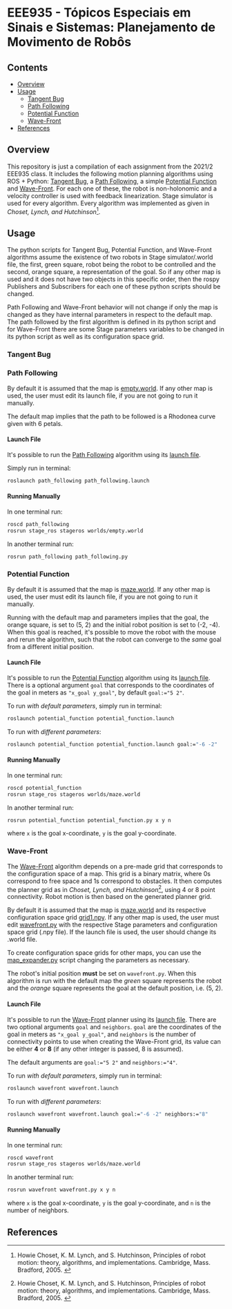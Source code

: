 # EEE935 - Tópicos Especiais em Sinais e Sistemas: Planejamento de Movimento de Robôs

## Contents

- [Overview](#overview)
- [Usage](#usage)
  - [Tangent Bug](#tangent-bug)
  - [Path Following](#path-following)
  - [Potential Function](#potential-function)
  - [Wave-Front](#wave-front)
- [References](#references)

## Overview

This repository is just a compilation of each assignment from the 2021/2 EEE935 class. It includes the following motion planning algorithms using ROS + Python: [Tangent Bug](./catkin_ws/src/tangent_bug/), a [Path Following](./catkin_ws/src/path_following/), a simple [Potential Function](./catkin_ws/src/potential_function/) and [Wave-Front](./catkin_ws/src/wavefront/). For each one of these, the robot is non-holonomic and a velocity controller is used with feedback linearization. Stage simulator is used for every algorithm. Every algorithm was implemented as given in *Choset, Lynch, and Hutchinson*[^1].

## Usage

The python scripts for Tangent Bug, Potential Function, and Wave-Front algorithms assume the existence of two robots in Stage simulator/.world file, the first, green square, robot being the robot to be controlled and the second, orange square, a representation of the goal. So if any other map is used and it does not have two objects in this specific order, then the rospy Publishers and Subscribers for each one of these python scripts should be changed.

Path Following and Wave-Front behavior will not change if only the map is changed as they have internal parameters in respect to the default map. The path followed by the first algorithm is defined in its python script and for Wave-Front there are some Stage parameters variables to be changed in its python script as well as its configuration space grid.

### Tangent Bug

### Path Following

By default it is assumed that the map is [empty.world](./catkin_ws/src/path_following/worlds/empty.world). If any other map is used, the user must edit its launch file, if you are not going to run it manually.

The default map implies that the path to be followed is a Rhodonea curve given with 6 petals.

#### Launch File

It's possible to run the [Path Following](./catkin_ws/src/path_following/) algorithm using its [launch file](./catkin_ws/src/path_following/launch/path_following.launch).

Simply run in terminal:

```zsh
roslaunch path_following path_following.launch
```

#### Running Manually

In one terminal run:

```zsh
roscd path_following
rosrun stage_ros stageros worlds/empty.world 
```

In another terminal run:

```zsh
rosrun path_following path_following.py
```

### Potential Function

By default it is assumed that the map is [maze.world](./catkin_ws/src/potential_function/worlds/maze.world). If any other map is used, the user must edit its launch file, if you are not going to run it manually.

Running with the default map and parameters implies that the goal, the orange square, is set to (5, 2) and the initial robot position is set to (-2, -4). When this goal is reached, it's possible to move the robot with the mouse and rerun the algorithm, such that the robot can converge to the *same* goal from a different initial position.

#### Launch File

It's possible to run the [Potential Function](./catkin_ws/src/potential_function/) algorithm using its [launch file](./catkin_ws/src/potential_function/launch/potential_function.launch). There is a optional argument `goal` that corresponds to the coordinates of the goal in meters as `"x_goal y_goal"`, by default `goal:="5 2"`.

To run *with default parameters*, simply run in terminal:

```zsh
roslaunch potential_function potential_function.launch
```

To run with *different parameters*:

```zsh
roslaunch potential_function potential_function.launch goal:="-6 -2"
```

#### Running Manually

In one terminal run:

```zsh
roscd potential_function
rosrun stage_ros stageros worlds/maze.world 
```

In another terminal run:

```zsh
rosrun potential_function potential_function.py x y n 
```

where `x` is the goal x-coordinate, `y` is the goal y-coordinate.

### Wave-Front

The [Wave-Front](./catkin_ws/src/wavefront/) algorithm depends on a pre-made grid that corresponds to the configuration space of a map. This grid is a binary matrix, where 0s correspond to free space and 1s correspond to obstacles. It then computes the planner grid as in *Choset, Lynch, and Hutchinson*[^1], using 4 or 8 point connectivity. Robot motion is then based on the generated planner grid.

By default it is assumed that the map is [maze.world](./catkin_ws/src/wavefront/worlds/maze.world) and its respective configuration space grid [grid1.npy](./catkin_ws/src/wavefront/worlds/grid1.npy). If any other map is used, the user must edit [wavefront.py](./catkin_ws/src/wavefront/scripts/wavefront.py) with the respective Stage parameters and configuration space grid (.npy file). If the launch file is used, the user should change its .world file.

To create configuration space grids for other maps, you can use the [map_expander.py](./catkin_ws/src/wavefront/scripts/map_expander.py) script changing the parameters as necessary.

The robot's initial position **must** be set on `wavefront.py`. When this algorithm is run with the default map the *green* square represents the robot and the *orange* square represents the goal at the default position, i.e. (5, 2).

#### Launch File

It's possible to run the [Wave-Front](./catkin_ws/src/wavefront/) planner using its [launch file](./catkin_ws/src/wavefront/launch/wavefront.launch). There are two optional arguments `goal` and `neighbors`. `goal` are the coordinates of the goal in meters as `"x_goal y_goal"`, and `neighbors` is the number of connectivity points to use when creating the Wave-Front grid, its value can be either **4** or **8** (if any other integer is passed, 8 is assumed).

The default arguments are `goal:="5 2"` and `neighbors:="4"`.

To run *with default parameters*, simply run in terminal:

```zsh
roslaunch wavefront wavefront.launch
```

To run with *different parameters*:

```zsh
roslaunch wavefront wavefront.launch goal:="-6 -2" neighbors:="8"
```

#### Running Manually

In one terminal run:

```zsh
roscd wavefront
rosrun stage_ros stageros worlds/maze.world 
```

In another terminal run:

```zsh
rosrun wavefront wavefront.py x y n 
```

where `x` is the goal x-coordinate, `y` is the goal y-coordinate, and `n` is the number of neighbors.

## References

[^1]: Howie Choset, K. M. Lynch, and S. Hutchinson, Principles of robot motion: theory, algorithms, and implementations. Cambridge, Mass. Bradford, 2005.
‌
